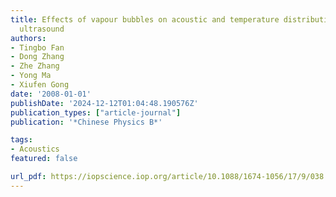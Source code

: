 ```yaml
---
title: Effects of vapour bubbles on acoustic and temperature distributions of therapeutic
  ultrasound
authors:
- Tingbo Fan
- Dong Zhang
- Zhe Zhang
- Yong Ma
- Xiufen Gong
date: '2008-01-01'
publishDate: '2024-12-12T01:04:48.190576Z'
publication_types: ["article-journal"]
publication: '*Chinese Physics B*'

tags:
- Acoustics
featured: false

url_pdf: https://iopscience.iop.org/article/10.1088/1674-1056/17/9/038
---
```

